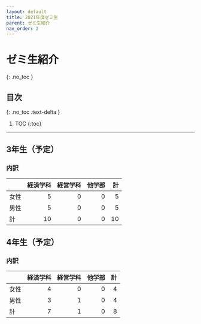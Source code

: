 ```yaml
---
layout: default
title: 2021年度ゼミ生
parent: ゼミ生紹介
nav_order: 2
---
```


# ゼミ生紹介
{: .no_toc }

## 目次
{: .no_toc .text-delta }

1. TOC
{:toc}

---

## 3年生（予定）
### 内訳

|      | 経済学科 | 経営学科 | 他学部 | 計  |
| :--- | ------: | -------: | ----: | ---: |
| 女性 | 5        | 0       | 0      | 5   |
| 男性 | 5        | 0       | 0      | 5   |
| 計   | 10       | 0       | 0      | 10  | 


## 4年生（予定）
### 内訳

|      | 経済学科 | 経営学科 | 他学部 | 計  |
| :--- | ------: | -------: | ----: | ---: |
| 女性 | 4        | 0       | 0      | 4   |
| 男性 | 3        | 1       | 0      | 4   |
| 計   | 7        | 1       | 0      | 8   | 